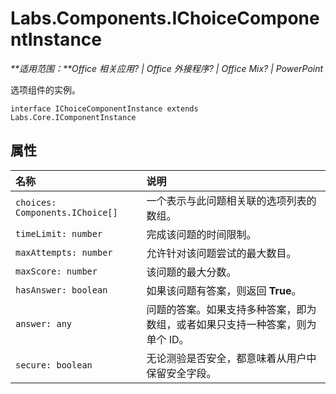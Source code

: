 
# <a name="labs.components.ichoicecomponentinstance"></a>Labs.Components.IChoiceComponentInstance

 _**适用范围：**Office 相关应用? | Office 外接程序? | Office Mix? | PowerPoint_

选项组件的实例。

```
interface IChoiceComponentInstance extends Labs.Core.IComponentInstance
```


## <a name="properties"></a>属性


|名称|说明|
|:-----|:-----|
| `choices: Components.IChoice[]`|一个表示与此问题相关联的选项列表的数组。|
| `timeLimit: number`|完成该问题的时间限制。|
| `maxAttempts: number`|允许针对该问题尝试的最大数目。|
| `maxScore: number`|该问题的最大分数。|
| `hasAnswer: boolean`|如果该问题有答案，则返回 **True**。|
| `answer: any`|问题的答案。如果支持多种答案，即为数组，或者如果只支持一种答案，则为单个 ID。|
| `secure: boolean`|无论测验是否安全，都意味着从用户中保留安全字段。|
